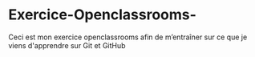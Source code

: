# Exercice-Openclassrooms-
Ceci est mon exercice openclassrooms afin de m’entraîner sur ce que je viens d'apprendre sur Git et GitHub
